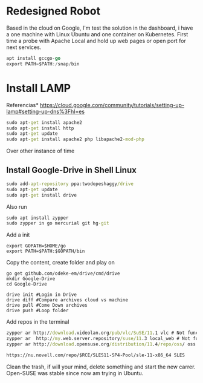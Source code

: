 # Redesigned Robot

Based in the cloud on Google, I'm test the solution in the dashboard, i have a one machine with Linux Ubuntu and one container on Kubernetes.
First time a probe with Apache Local and hold up web pages or open port for next services.
```go
apt install gccgo-go
export PATH=$PATH:/snap/bin
```
# Install LAMP
Referencias*
https://cloud.google.com/community/tutorials/setting-up-lamp#setting-up-dns%3Fhl=es

```cmd
sudo apt-get install apache2
sudo apt-get install http
sudo apt-get update
sudo apt-get install apache2 php libapache2-mod-php
```
Over other instance of time
## Install Google-Drive in Shell Linux
```cmd
sudo add-apt-repository ppa:twodopeshaggy/drive
sudo apt-get update
sudo apt-get install drive
```
Also run
```cmd
sudo apt install zypper
sudo zypper in go mercurial git hg-git
```
Add a init
```shell
export GOPATH=$HOME/go
export PATH=$PATH:$GOPATH/bin
```
Copy the content, create folder and play on
```shell
go get github.com/odeke-em/drive/cmd/drive
mkdir Google-Drive
cd Google-Drive

drive init #Login in Drive
drive diff #Compare archives cloud vs machine
drive pull #Come Down archives
drive push #Loop folder
```

Add repos in the terminal
```cmd
zypper ar http://download.videolan.org/pub/vlc/SuSE/11.1 vlc # Not functional
zypper ar  http://my.web.server.repository/suse/11.3 local_web # Not functional  
zypper ar http://download.opensuse.org/distribution/11.4/repo/oss/ oss

https://nu.novell.com/repo/$RCE/SLES11-SP4-Pool/sle-11-x86_64 SLES
```

Clean the trash, if will your mind, delete something and start the new carrer. Open-SUSE was stable since now am trying in Ubuntu. 
